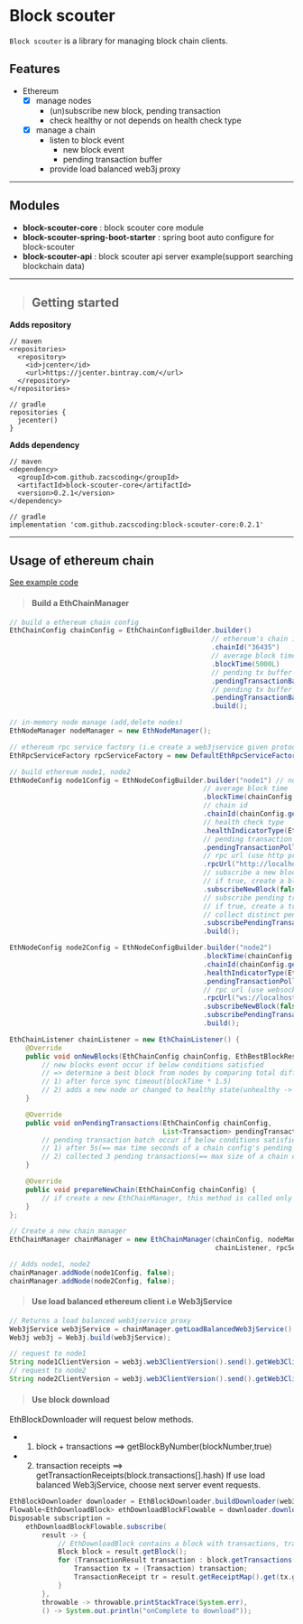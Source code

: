 # Block scouter  
`Block scouter` is a library for managing block chain clients.  

## Features

- Ethereum  
  - [x] manage nodes  
    - (un)subscribe new block, pending transaction  
    - check healthy or not depends on health check type  
  - [x] manage a chain      
    - listen to block event  
      - new block event  
      - pending transaction buffer
    - provide load balanced web3j proxy  

---  

## Modules  

- **block-scouter-core** : block scouter core module  
- **block-scouter-spring-boot-starter** : spring boot auto configure for block-scouter
- **block-scouter-api** : block scouter api server example(support searching blockchain data)  

---  

> ## Getting started

**Adds repository**  

```aidl
// maven
<repositories>
  <repository>
    <id>jcenter</id>
    <url>https://jcenter.bintray.com/</url>
  </repository>
</repositories>

// gradle
repositories {
  jecenter()
}
```  

**Adds dependency**  

```aidl
// maven
<dependency>
  <groupId>com.github.zacscoding</groupId>
  <artifactId>block-scouter-core</artifactId>
  <version>0.2.1</version>
</dependency>  

// gradle
implementation 'com.github.zacscoding:block-scouter-core:0.2.1'
```  

---  

## Usage of ethereum chain  

<a href="core/src/test/java/blockscouter/block-scouter-core/dev/EthChainUsageTest.java">See example code</a>  

> #### Build a EthChainManager  

```java
// build a ethereum chain config
EthChainConfig chainConfig = EthChainConfigBuilder.builder()
                                                  // ethereum's chain id
                                                  .chainId("36435")
                                                  // average block time
                                                  .blockTime(5000L)
                                                  // pending tx buffer max size
                                                  .pendingTransactionBatchMaxSize(3)
                                                  // pending tx buffer max seconds
                                                  .pendingTransactionBatchMaxSeconds(5)
                                                  .build();

// in-memory node manage (add,delete nodes)
EthNodeManager nodeManager = new EthNodeManager();

// ethereum rpc service factory (i.e create a web3jservice given protocol)
EthRpcServiceFactory rpcServiceFactory = new DefaultEthRpcServiceFactory();

// build ethereum node1, node2
EthNodeConfig node1Config = EthNodeConfigBuilder.builder("node1") // node name
                                                // average block time
                                                .blockTime(chainConfig.getBlockTime())
                                                // chain id
                                                .chainId(chainConfig.getChainId())
                                                // health check type
                                                .healthIndicatorType(EthConnectedOnly.INSTANCE)
                                                // pending transaction polling interval(ms)
                                                .pendingTransactionPollingInterval(1000L)
                                                // rpc url (use http protocol)
                                                .rpcUrl("http://localhost:8545")
                                                // subscribe a new block or not
                                                // if true, create a block stream
                                                .subscribeNewBlock(false)
                                                // subscribe pending transaction
                                                // if true, create a transaction stream and
                                                // collect distinct pending tx hash from EthChainManager
                                                .subscribePendingTransaction(true)
                                                .build();

EthNodeConfig node2Config = EthNodeConfigBuilder.builder("node2")
                                                .blockTime(chainConfig.getBlockTime())
                                                .chainId(chainConfig.getChainId())
                                                .healthIndicatorType(EthSynchronized.INSTANCE)
                                                .pendingTransactionPollingInterval(1000L)
                                                // rpc url (use websocket protocol)
                                                .rpcUrl("ws://localhost:9546")
                                                .subscribeNewBlock(false)
                                                .subscribePendingTransaction(true)
                                                .build();

EthChainListener chainListener = new EthChainListener() {
    @Override
    public void onNewBlocks(EthChainConfig chainConfig, EthBestBlockResult result) {
        // new blocks event occur if below conditions satisfied
        // => determine a best block from nodes by comparing total difficulty
        // 1) after force sync timeout(blockTime * 1.5)            
        // 2) adds a new node or changed to healthy state(unhealthy -> healthy)
    }

    @Override
    public void onPendingTransactions(EthChainConfig chainConfig,
                                      List<Transaction> pendingTransactions) {
        // pending transaction batch occur if below conditions satisfied.
        // 1) after 5s(== max time seconds of a chain config's pending tx batch)
        // 2) collected 3 pending transactions(== max size of a chain config's pending tx max size)
    }

    @Override
    public void prepareNewChain(EthChainConfig chainConfig) {
        // if create a new EthChainManager, this method is called only one time at first.
    }
};

// Create a new chain manager
EthChainManager chainManager = new EthChainManager(chainConfig, nodeManager,
                                                   chainListener, rpcServiceFactory);

// Adds node1, node2
chainManager.addNode(node1Config, false);
chainManager.addNode(node2Config, false);
```  

> #### Use load balanced ethereum client i.e Web3jService  

```java
// Returns a load balanced web3jservice proxy
Web3jService web3jService = chainManager.getLoadBalancedWeb3jService();
Web3j web3j = Web3j.build(web3jService);

// request to node1
String node1ClientVersion = web3j.web3ClientVersion().send().getWeb3ClientVersion();
// request to node2
String node2ClientVersion = web3j.web3ClientVersion().send().getWeb3ClientVersion();
```  

> #### Use block download  

EthBlockDownloader will request below methods.
  - 1) block + transactions ==> getBlockByNumber(blockNumber,true)
  - 2) transaction receipts ==> getTransactionReceipts(block.transactions[].hash)
If use load balanced Web3jService, choose next server event requests.

```java
EthBlockDownloader downloader = EthBlockDownloader.buildDownloader(web3jService);
Flowable<EthDownloadBlock> ethDownloadBlockFlowable = downloader.downloadBlocks(0L, 10L);
Disposable subscription =
    ethDownloadBlockFlowable.subscribe(
        result -> {
            // EthDownloadBlock contains a block with transactions, transaction receipts in this block
            Block block = result.getBlock();
            for (TransactionResult transaction : block.getTransactions()) {
                Transaction tx = (Transaction) transaction;
                TransactionReceipt tr = result.getReceiptMap().get(tx.getHash());
            }
        },
        throwable -> throwable.printStackTrace(System.err),
        () -> System.out.println("onComplete to download"));
```  
